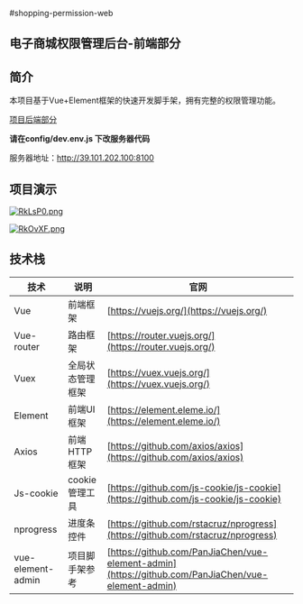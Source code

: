 #shopping-permission-web

## 电子商城权限管理后台-前端部分

## 简介

本项目基于Vue+Element框架的快速开发脚手架，拥有完整的权限管理功能。

[项目后端部分](https://gausstop.coding.net/p/permission/d/shopping-permission/git)
 
 **请在config/dev.env.js  下改服务器代码**
 
 服务器地址：http://39.101.202.100:8100
## 项目演示

[![RkLsP0.png](https://z3.ax1x.com/2021/06/21/RkLsP0.png)](https://imgtu.com/i/RkLsP0)

[![RkOvXF.png](https://z3.ax1x.com/2021/06/21/RkOvXF.png)](https://imgtu.com/i/RkOvXF)

## 技术栈

| 技术              | 说明             | 官网                                                         |
| ----------------- | ---------------- | ------------------------------------------------------------ |
| Vue               | 前端框架         | [https://vuejs.org/](https://vuejs.org/)                     |
| Vue-router        | 路由框架         | [https://router.vuejs.org/](https://router.vuejs.org/)       |
| Vuex              | 全局状态管理框架 | [https://vuex.vuejs.org/](https://vuex.vuejs.org/)           |
| Element           | 前端UI框架       | [https://element.eleme.io/](https://element.eleme.io/)       |
| Axios             | 前端HTTP框架     | [https://github.com/axios/axios](https://github.com/axios/axios) |
| Js-cookie         | cookie管理工具   | [https://github.com/js-cookie/js-cookie](https://github.com/js-cookie/js-cookie) |
| nprogress         | 进度条控件       | [https://github.com/rstacruz/nprogress](https://github.com/rstacruz/nprogress) |
| vue-element-admin | 项目脚手架参考   | [https://github.com/PanJiaChen/vue-element-admin](https://github.com/PanJiaChen/vue-element-admin) |

